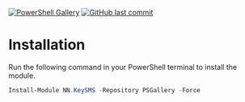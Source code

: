 [![PowerShell Gallery](https://img.shields.io/powershellgallery/dt/NN.KeySMS?style=flat-square&logo=powershell&label=NN.KeySMS&color=%235391fe)](https://www.powershellgallery.com/packages/NN.KeySMS)
[![GitHub last commit](https://img.shields.io/github/last-commit/NorskNoobing/NN.KeySMS?logo=github&style=flat-square&label=Last%20Commit)](https://github.com/norsknoobing/NN.KeySMS)

# Installation
Run the following command in your PowerShell terminal to install the module.
```powershell
Install-Module NN.KeySMS -Repository PSGallery -Force
```